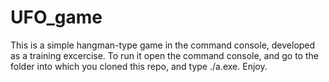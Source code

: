 # UFO_game

This is a simple hangman-type game in the command console, developed as a training excercise. To run it open the command console, and go to the folder into which you cloned this repo, and type ./a.exe. Enjoy.

